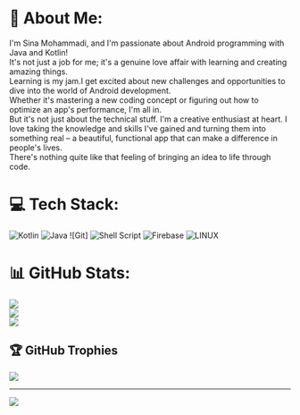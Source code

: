 # 💫 About Me:
I'm Sina Mohammadi, and I'm passionate about Android programming with Java and Kotlin! <br>It's not just a job for me; it's a genuine love affair with learning and creating amazing things.<br>Learning is my jam.I get excited about new challenges and opportunities to dive into the world of Android development. <br>Whether it's mastering a new coding concept or figuring out how to optimize an app's performance, I'm all in.<br>But it's not just about the technical stuff. I'm a creative enthusiast at heart. I love taking the knowledge and skills I've gained and turning them into something real – a beautiful, functional app that can make a difference in people's lives. <br>There's nothing quite like that feeling of bringing an idea to life through code.

# 💻 Tech Stack:
![Kotlin](https://img.shields.io/badge/kotlin-%237F52FF.svg?style=for-the-badge&logo=kotlin&logoColor=white) ![Java](https://img.shields.io/badge/java-%23ED8B00.svg?style=for-the-badge&logo=openjdk&logoColor=white) ![Git] ![Shell Script](https://img.shields.io/badge/shell_script-%23121011.svg?style=for-the-badge&logo=gnu-bash&logoColor=white) ![Firebase](https://img.shields.io/badge/firebase-%23039BE5.svg?style=for-the-badge&logo=firebase) ![LINUX](https://img.shields.io/badge/Linux-FCC624?style=for-the-badge&logo=linux&logoColor=black)
# 📊 GitHub Stats:
![](https://github-readme-stats.vercel.app/api?username=cna-mhmdi&theme=dark&hide_border=false&include_all_commits=false&count_private=true)<br/>
![](https://github-readme-streak-stats.herokuapp.com/?user=cna-mhmdi&theme=dark&hide_border=false)<br/>
![](https://github-readme-stats.vercel.app/api/top-langs/?username=cna-mhmdi&theme=dark&hide_border=false&include_all_commits=false&count_private=true&layout=compact)

## 🏆 GitHub Trophies
![](https://github-profile-trophy.vercel.app/?username=cna-mhmdi&theme=nord&no-frame=false&no-bg=false&margin-w=4)

---
[![](https://visitcount.itsvg.in/api?id=cna-mhmdi&icon=2&color=0)](https://visitcount.itsvg.in)

<!-- Proudly created with GPRM ( https://gprm.itsvg.in ) -->
